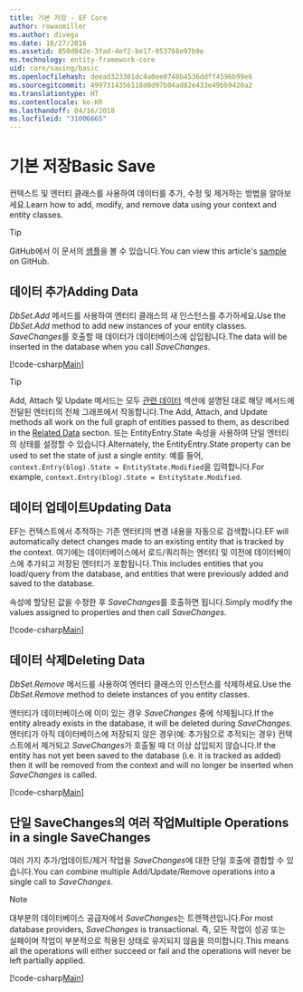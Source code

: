 ```yaml
---
title: 기본 저장 - EF Core
author: rowanmiller
ms.author: divega
ms.date: 10/27/2016
ms.assetid: 850d842e-3fad-4ef2-be17-053768e97b9e
ms.technology: entity-framework-core
uid: core/saving/basic
ms.openlocfilehash: deead323301dc4a0ee0748b4536ddff4596b99e6
ms.sourcegitcommit: 4997314356118d0d97b04ad82e433e49bb9420a2
ms.translationtype: HT
ms.contentlocale: ko-KR
ms.lasthandoff: 04/16/2018
ms.locfileid: "31006665"
---
```

# <a name="basic-save"></a><span data-ttu-id="ff543-102">기본 저장</span><span class="sxs-lookup"><span data-stu-id="ff543-102">Basic Save</span></span>

<span data-ttu-id="ff543-103">컨텍스트 및 엔터티 클래스를 사용하여 데이터를 추가, 수정 및 제거하는 방법을 알아보세요.</span><span class="sxs-lookup"><span data-stu-id="ff543-103">Learn how to add, modify, and remove data using your context and entity classes.</span></span>

> [!TIP]  
> <span data-ttu-id="ff543-104">GitHub에서 이 문서의 [샘플](https://github.com/aspnet/EntityFramework.Docs/tree/master/samples/core/Saving/Saving/Basics/)을 볼 수 있습니다.</span><span class="sxs-lookup"><span data-stu-id="ff543-104">You can view this article's [sample](https://github.com/aspnet/EntityFramework.Docs/tree/master/samples/core/Saving/Saving/Basics/) on GitHub.</span></span>

## <a name="adding-data"></a><span data-ttu-id="ff543-105">데이터 추가</span><span class="sxs-lookup"><span data-stu-id="ff543-105">Adding Data</span></span>

<span data-ttu-id="ff543-106">*DbSet.Add* 메서드를 사용하여 엔터티 클래스의 새 인스턴스를 추가하세요.</span><span class="sxs-lookup"><span data-stu-id="ff543-106">Use the *DbSet.Add* method to add new instances of your entity classes.</span></span> <span data-ttu-id="ff543-107">*SaveChanges*를 호출할 때 데이터가 데이터베이스에 삽입됩니다.</span><span class="sxs-lookup"><span data-stu-id="ff543-107">The data will be inserted in the database when you call *SaveChanges*.</span></span>

[!code-csharp[Main](../../../samples/core/Saving/Saving/Basics/Sample.cs#Add)]

> [!TIP]  
> <span data-ttu-id="ff543-108">Add, Attach 및 Update 메서드는 모두 [관련 데이터](related-data.md) 섹션에 설명된 대로 해당 메서드에 전달된 엔터티의 전체 그래프에서 작동합니다.</span><span class="sxs-lookup"><span data-stu-id="ff543-108">The Add, Attach, and Update methods all work on the full graph of entities passed to them, as described in the [Related Data](related-data.md) section.</span></span> <span data-ttu-id="ff543-109">또는 EntityEntry.State 속성을 사용하여 단일 엔터티의 상태를 설정할 수 있습니다.</span><span class="sxs-lookup"><span data-stu-id="ff543-109">Alternately, the EntityEntry.State property can be used to set the state of just a single entity.</span></span> <span data-ttu-id="ff543-110">예를 들어, `context.Entry(blog).State = EntityState.Modified`을 입력합니다.</span><span class="sxs-lookup"><span data-stu-id="ff543-110">For example, `context.Entry(blog).State = EntityState.Modified`.</span></span>

## <a name="updating-data"></a><span data-ttu-id="ff543-111">데이터 업데이트</span><span class="sxs-lookup"><span data-stu-id="ff543-111">Updating Data</span></span>

<span data-ttu-id="ff543-112">EF는 컨텍스트에서 추적하는 기존 엔터티의 변경 내용을 자동으로 검색합니다.</span><span class="sxs-lookup"><span data-stu-id="ff543-112">EF will automatically detect changes made to an existing entity that is tracked by the context.</span></span> <span data-ttu-id="ff543-113">여기에는 데이터베이스에서 로드/쿼리하는 엔터티 및 이전에 데이터베이스에 추가되고 저장된 엔터티가 포함됩니다.</span><span class="sxs-lookup"><span data-stu-id="ff543-113">This includes entities that you load/query from the database, and entities that were previously added and saved to the database.</span></span>

<span data-ttu-id="ff543-114">속성에 할당된 값을 수정한 후 *SaveChanges*를 호출하면 됩니다.</span><span class="sxs-lookup"><span data-stu-id="ff543-114">Simply modify the values assigned to properties and then call *SaveChanges*.</span></span>

[!code-csharp[Main](../../../samples/core/Saving/Saving/Basics/Sample.cs#Update)]

## <a name="deleting-data"></a><span data-ttu-id="ff543-115">데이터 삭제</span><span class="sxs-lookup"><span data-stu-id="ff543-115">Deleting Data</span></span>

<span data-ttu-id="ff543-116">*DbSet.Remove* 메서드를 사용하여 엔터티 클래스의 인스턴스를 삭제하세요.</span><span class="sxs-lookup"><span data-stu-id="ff543-116">Use the *DbSet.Remove* method to delete instances of you entity classes.</span></span>

<span data-ttu-id="ff543-117">엔터티가 데이터베이스에 이미 있는 경우 *SaveChanges* 중에 삭제됩니다.</span><span class="sxs-lookup"><span data-stu-id="ff543-117">If the entity already exists in the database, it will be deleted during *SaveChanges*.</span></span> <span data-ttu-id="ff543-118">엔터티가 아직 데이터베이스에 저장되지 않은 경우(예: 추가됨으로 추적되는 경우) 컨텍스트에서 제거되고 *SaveChanges*가 호출될 때 더 이상 삽입되지 않습니다.</span><span class="sxs-lookup"><span data-stu-id="ff543-118">If the entity has not yet been saved to the database (i.e. it is tracked as added) then it will be removed from the context and will no longer be inserted when *SaveChanges* is called.</span></span>

[!code-csharp[Main](../../../samples/core/Saving/Saving/Basics/Sample.cs#Remove)]

## <a name="multiple-operations-in-a-single-savechanges"></a><span data-ttu-id="ff543-119">단일 SaveChanges의 여러 작업</span><span class="sxs-lookup"><span data-stu-id="ff543-119">Multiple Operations in a single SaveChanges</span></span>

<span data-ttu-id="ff543-120">여러 가지 추가/업데이트/제거 작업을 *SaveChanges*에 대한 단일 호출에 결합할 수 있습니다.</span><span class="sxs-lookup"><span data-stu-id="ff543-120">You can combine multiple Add/Update/Remove operations into a single call to *SaveChanges*.</span></span>

> [!NOTE]  
> <span data-ttu-id="ff543-121">대부분의 데이터베이스 공급자에서 *SaveChanges*는 트랜잭션입니다.</span><span class="sxs-lookup"><span data-stu-id="ff543-121">For most database providers, *SaveChanges* is transactional.</span></span> <span data-ttu-id="ff543-122">즉, 모든 작업이 성공 또는 실패이며 작업이 부분적으로 적용된 상태로 유지되지 않음을 의미합니다.</span><span class="sxs-lookup"><span data-stu-id="ff543-122">This means  all the operations will either succeed or fail and the operations will never be left partially applied.</span></span>

[!code-csharp[Main](../../../samples/core/Saving/Saving/Basics/Sample.cs#MultipleOperations)]
